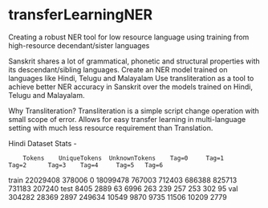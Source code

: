 # transferLearningNER
Creating a robust NER tool for low resource language using training from high-resource decendant/sister languages

Sanskrit shares a lot of grammatical, phonetic and structural properties with its descendant/sibling languages.
Create an NER model trained on languages like Hindi, Telugu and Malayalam
Use transliteration as a tool to achieve better NER accuracy in Sanskrit over the models trained on Hindi, Telugu and Malayalam.

Why Transliteration?
Transliteration is a simple script change operation with small scope of error. 
Allows for easy transfer learning in multi-language setting with much less resource requirement than Translation.


Hindi Dataset Stats - 

	    Tokens	  UniqueTokens	UnknownTokens    Tag=0	   Tag=1	   Tag=2	  Tag=3	   Tag=4	 Tag=5	 Tag=6
train	22029408	    378006	        0	       18099478	  767003	  712403	 686388	  825713	731183	207240
test	8405	          2889	       63	           6996	     263	     239	    257	     253	   302	    95
val	  304282	       28369	     2897	         249634	   10549	    9870	   9735	   11506	 10209	  2779
